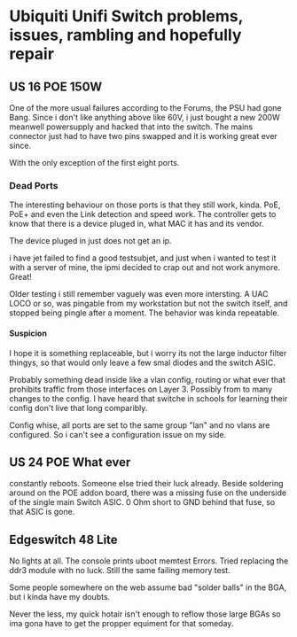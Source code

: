 # Ubiquiti Unifi Switch problems, issues, rambling and hopefully repair 

## US 16 POE 150W 
One of the more usual failures according to the Forums, the PSU had gone Bang. 
Since i don't like anything above like 60V, i just bought a new 200W meanwell powersupply and hacked that into the switch.
The mains connector just had to have two pins swapped and it is working great ever since. 

With the only exception of the first eight ports. 
### Dead Ports
The interesting behaviour on those ports is that they still work, kinda. 
PoE, PoE+ and even the Link detection and speed work. 
The controller gets to know that there is a device pluged in, what MAC it has and its vendor.

The device pluged in just does not get an ip. 

i have jet failed to find a good testsubjet, and just when i wanted to test it with a server of mine, the ipmi decided to crap out and not work anymore. 
Great! 

Older testing i still remember vaguely was even more intersting. 
A UAC LOCO or so, was pingable from my workstation but not the switch itself, and stopped being pingle after a moment. 
The behavior was kinda repeatable. 

#### Suspicion
I hope it is something replaceable, but i worry its not the large inductor filter thingys, so that would only leave a few smal diodes and the switch ASIC. 

Probably something dead inside like a vlan config, routing or what ever that prohibits traffic from those interfaces on Layer 3.
Possibly from to many changes to the config. 
I have heard that switche in schools for learning their config don't live that long comparibly. 

Config whise, all ports are set to the same group "lan" and no vlans are configured. So i can't see a configuration issue on my side. 

## US 24 POE What ever 
constantly reboots. 
Someone else tried their luck already. Beside soldering around on the POE addon board, there was a missing fuse on the underside of the single main Switch ASIC.
0 Ohm short to GND behind that fuse, so that ASIC is gone. 

## Edgeswitch 48 Lite
No lights at all.
The console prints uboot memtest Errors. 
Tried replacing the ddr3 module with no luck. 
Still the same failing memory test. 

Some people somewhere on the web assume bad "solder balls" in the BGA, but i kinda have my doubts.

Never the less, my quick hotair isn't enough to reflow those large BGAs so ima gona have to get the propper equiment for that someday. 
